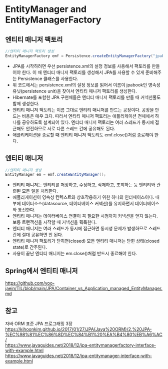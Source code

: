 # EntityManager and EntityManagerFactory

## 엔티티 매니저 팩토리
```java
//엔티티 매니저 팩토리 생성
EntityManagerFactory emf = Persistence.createEntityManagerFactory("jpabook");
```

- JPA를 시작하려면 우선 persistence.xml의 설정 정보를 사용해서 팩토리를 만들어야 한다. 이 때 엔티티 매니저 팩토리를 생성해서 JPA를 사용할 수 있게 준비해주는 Persistence 클래스를 사용한다.
- 위 코드에서는 persistence.xml의 설정 정보를 읽어서 이름이 jpabook인 영속성 유닛(persistence unit)을 찾아서 엔티티 매니저 팩토리를 생성한다.
- Hibernate를 포함한 JPA 구현체들은 엔티티 매니저 팩토리를 만들 때 커넥션풀도 함께 생성한다.
- 엔티티 매니저 팩토리는 이름 그대로 엔티티 매니저를 만드는 공장이다. 공장을 만드는 비용은 매우 크다. 따라서 엔티티 매니저 팩토리는 애플리케이션 전체에서 하나를 공유하도록 설계되어 있다. 엔티티 매니저 팩토리는 여러 스레드가 동시에 접근해도 안전하므로 서로 다른 스레드 간에 공유해도 된다.
- 애플리케이션을 종료할 때 엔티티 매니저 팩토리도 emf.close()처럼 종료해야 한다.

## 엔티티 매니저
```java
//엔티티 매니저 생성
EntityManager em = emf.createEntityManager();
```
- 엔티티 매니저는 엔티티를 저장하고, 수정하고, 삭제하고, 조회하는 등 엔티티와 관련된 모든 일을 처리한다.
- 애플리케이션이 영속성 컨텍스트와 상호작용하기 위한 하나의 인터페이스이다. 내부에 데이터소스(datasource, 데이터베이스 커넥션)를 유지하면서 데이터베이스와 통신한다.
- 엔티티 매니저는 데이터베이스 연결이 꼭 필요한 시점까지 커넥션을 얻지 않는다. 보통 트랜잭션을 시작할 때 커넥션을 획득한다.
- 엔티티 매니저는 여러 스레드가 동시에 접근하면 동시성 문제가 발생하므로 스레드 간에 절대 공유하면 안 된다. 
- 엔티티 매니저 팩토리가 닫히면(closed) 모든 엔티티 매니저는 닫힌 상태(closed state)로 간주된다.
- 사용이 끝난 엔티티 매니저는 em.close()처럼 반드시 종료해야 한다.

## Spring에서 엔티티 매니저
https://github.com/yoo-jaein/TIL/blob/main/JPA/Container_vs_Application_managed_EntityManager.md

## 참고
자바 ORM 표준 JPA 프로그래밍 3장  
https://kihoonkim.github.io/2017/01/27/JPA(Java%20ORM)/2.%20JPA-%EC%98%81%EC%86%8D%EC%84%B1%20%EA%B4%80%EB%A6%AC/  
https://www.javaguides.net/2018/12/jpa-entitymanagerfactory-interface-with-example.html  
https://www.javaguides.net/2018/12/jpa-entitymanager-interface-with-example.html  
